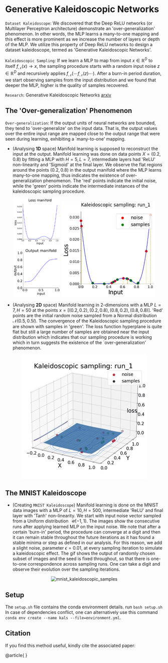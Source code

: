 # Generative Kaleidoscopic Networks
`Dataset Kaleidoscope`: We discovered that the Deep ReLU networks (or Multilayer Perceptron architecture) demonstrate an 'over-generalization' phenomenon. In other words, the MLP learns a many-to-one mapping and this effect is more prominent as we increase the number of layers or depth of the MLP. We utilize this property of Deep ReLU networks to design a dataset kaleidoscope, termed as 'Generative Kaleidoscopic Networks'. 

`Kaleidoscopic Sampling`: If we learn a MLP to map from input $x\in\mathbb{R}^D$ to itself $f_\mathcal{N}(x)\rightarrow x$, the sampling procedure starts with a random input noise $z\in\mathbb{R}^D$ and recursively applies $f_\mathcal{N}(\cdots f_\mathcal{N}(z)\cdots )$. After a burn-in period duration, we start observing samples from the input distribution and we found that deeper the MLP, higher is the quality of samples recovered. 

`Research`: Generative Kaleidoscopic Networks [arxiv](<https://arxiv.org/abs/xxx.xxx>)  

## The 'Over-generalization' Phenomenon
`Over-generalization`: If the output units of neural networks are bounded, they tend to 'over-generalize' on the input data. That is, the output values over the entire input range are mapped close to the output range that were seen during learning, exhibiting a `many-to-one' mapping.

- (Analysing **1D** space) Manifold learning is supposed to reconstruct the input at the output. Manifold learning was done on data points $X=(0.2, 0.8)$ by fitting a MLP with $H=5,L=7$, intermediate layers had 'ReLU' non-linearity and 'Sigmoid' at the final layer. We observe the flat regions around the points $(0.2, 0.8)$ in the output manifold where the MLP learns many-to-one mapping, thus indicates the existence of over-generalization phenomenon. The 'red' points indicate the initial noise, while the 'green' points indicate the intermediate instances of the kaleidoscopic sampling procedure.
<p align="center">
<img src="https://github.com/Harshs27/generative-kaleidoscopic-networks/blob/main/saved_samples/synthetic_1D_manifold_profiles.png" width="150" alt="synthetic_1D_manifold_profiles"/>    <img src="https://github.com/Harshs27/generative-kaleidoscopic-networks/blob/main/saved_samples/synthetic_1D_run20.gif" width="300" alt="synthetic_1D_kaleidoscopic_samples"/>
</p>

- (Analysing **2D** space) Manifold learning in 2-dimensions with a MLP $L=7, H=50$ at the points $x=[(0.2,0.2), (0.2,0.8), (0.8,0.2), (0.8,0.8)]$. 'Red' points are the initial random noise sampled from a Normal distribution $\mathcal{N}(0.5, 0.5I)$. The convergence of the Kaleidoscopic sampling procedure are shown with samples in 'green'. The loss function hyperplane is quite flat but still a large number of samples are obtained near the input distribution which indicates that our sampling procedure is working which in turn suggests the existence of the `over-generalization' phenomenon.
<p align="center">
<img src="https://github.com/Harshs27/generative-kaleidoscopic-networks/blob/main/saved_samples/synthetic_2D_run15.gif" width="400" alt="synthetic_2D_kaleidoscopic_samples"/>
</p>

## The MNIST Kaleidoscope

- (Creating `MNIST Kaleidoscope`) Manifold learning is done on the MNIST data images with a MLP of $L=10, H=500$, intermediate 'ReLU' and final layer with 'Tanh' non-linearity. We start with input noise vector sampled from a Uniform distribution $~\mathcal{U}(-1,1)$. The images show the consecutive runs after applying learned MLP on the input noise. We note that after a certain 'burn-in' period, the procedure can converge at a digit and then it can remain stable throughout the future iterations as it has found a stable minima or step as defined in our analysis. For this reason, we add a slight noise, parameter $\epsilon=0.01$, at every sampling iteration to simulate a kaleidoscopic effect. The gif shows the output of randomly chosen subset of images and the seed is fixed throughout, so that there is one-to-one correspondence across sampling runs. One can take a digit and observe their evolution over the sampling iterations. 
<p align="center">
<img src="https://github.com/Harshs27/generative-kaleidoscopic-networks/blob/main/saved_samples/mnist_kaleidoscope.gif" width="400" alt="mnist_kaleidoscopic_samples"/>
</p>

## Setup  
The `setup.sh` file contains the conda environment details. run `bash setup.sh`    
In case of dependencies conflict, one can alternatively use this command `conda env create --name kals --file=environment.yml`.  

## Citation
If you find this method useful, kindly cite the associated paper:

@article{
}   
